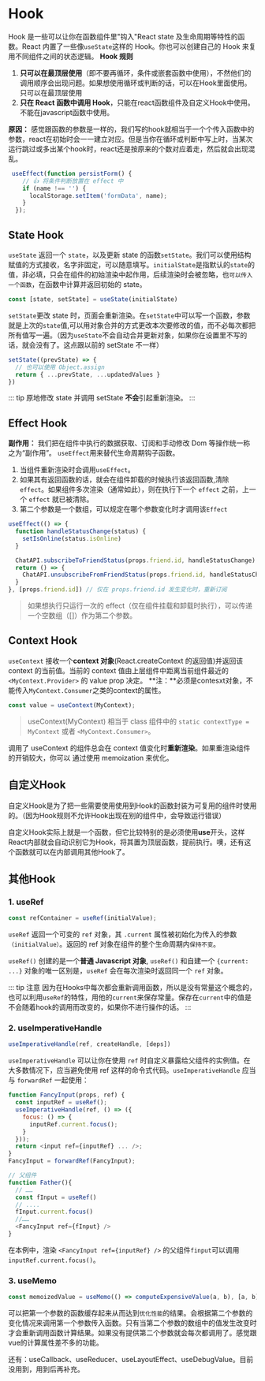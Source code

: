 # Hook

Hook 是一些可以让你在函数组件里"钩入"React state 及生命周期等特性的函数。React 内置了一些像`useState`这样的 Hook。你也可以创建自己的 Hook 来复用不同组件之间的状态逻辑。
**Hook 规则**
1. **只可以在最顶层使用**（即不要再循环，条件或嵌套函数中使用），不然他们的调用顺序会出现问题。如果想使用循环或判断的话，可以在Hook里面使用。 只可以在最顶层使用
2. **只在 React 函数中调用 Hook**，只能在react函数组件及自定义Hook中使用。不能在javascript函数中使用。

**原因：** 感觉跟函数的参数是一样的，我们写的hook就相当于一个个传入函数中的参数，react在初始时会一一建立对应。但是当你在循环或判断中写上时，当某次运行跳过或多出某个hook时，react还是按原来的个数对应着走，然后就会出现混乱。
```js
 useEffect(function persistForm() {
    // 👍 将条件判断放置在 effect 中
    if (name !== '') {
      localStorage.setItem('formData', name);
    }
  });
```

## State Hook

`useState` 返回一个 `state`，以及更新 state 的函数`setState`。我们可以使用结构赋值的方式接收，名字非固定，可以随意填写。`initialState`是指默认的`state`的值，非必填，只会在组件的初始渲染中起作用，后续渲染时会被忽略，也`可以传入一个函数`，在函数中计算并返回初始的 state。

```js
const [state, setState] = useState(initialState)
```

`setState`更改 state 时，页面会重新渲染。在`setState`中可以写一个函数，参数就是上次的`state`值,可以用对象合并的方式更改本次要修改的值，而不必每次都把所有值写一遍。（因为`useState`不会自动合并更新对象，如果你在设置里不写的话，就会没有了。这点跟以前的 setState 不一样）

```js
setState((prevState) => {
  // 也可以使用 Object.assign
  return { ...prevState, ...updatedValues }
})
```
::: tip
原地修改 state 并调用 setState **不会**引起重新渲染。
:::

## Effect Hook

**副作用：** 我们把在组件中执行的数据获取、订阅和手动修改 Dom 等操作统一称之为“副作用”。
`useEffect`用来替代生命周期钩子函数。

1. 当组件重新渲染时会调用`useEffect`。
2. 如果其有返回函数的话，就会在组件卸载的时候执行该返回函数,清除`effect`。如果组件多次渲染（通常如此），则在执行下一个 `effect` 之前，上一个 `effect` 就已被清除。
3. 第二个参数是一个数组，可以规定在哪个参数变化时才调用该`Effect`

```js
useEffect(() => {
  function handleStatusChange(status) {
    setIsOnline(status.isOnline)
  }

  ChatAPI.subscribeToFriendStatus(props.friend.id, handleStatusChange)
  return () => {
    ChatAPI.unsubscribeFromFriendStatus(props.friend.id, handleStatusChange)
  }
}, [props.friend.id]) // 仅在 props.friend.id 发生变化时，重新订阅
```

> 如果想执行只运行一次的 effect（仅在组件挂载和卸载时执行），可以传递一个空数组（[]）作为第二个参数。

## Context Hook
`useContext` 接收一个**context 对象**(React.createContext 的返回值)并返回该 context 的当前值。当前的 context 值由上层组件中距离当前组件最近的 `<MyContext.Provider>` 的 value prop 决定。
**注：**必须是contesxt对象，不能传入`MyContext.Consumer`之类的context的属性。

```js
const value = useContext(MyContext);
```

> useContext(MyContext) 相当于 class 组件中的 `static contextType = MyContext` 或者 `<MyContext.Consumer>`。

调用了 useContext 的组件总会在 context 值变化时**重新渲染**。如果重渲染组件的开销较大，你可以 通过使用 memoization 来优化。


## 自定义Hook
自定义Hook是为了把一些需要使用使用到Hook的函数封装为可复用的组件时使用的。（因为Hook规则不允许Hook出现在别的组件中，会导致运行错误）

自定义Hook实际上就是一个函数，但它比较特别的是必须使用**use**开头，这样React内部就会自动识别它为Hook，将其置为顶层函数，提前执行。噢，还有这个函数就可以在内部调用其他Hook了。

## 其他Hook

### 1. useRef

```js
const refContainer = useRef(initialValue);
```
`useRef` 返回一个可变的 `ref` 对象，其 `.current` 属性被初始化为传入的参数`（initialValue）`。返回的 ref 对象在组件的整个生命周期内`保持不变`。

`useRef()` 创建的是一个**普通 Javascript 对象**, `useRef()` 和自建一个 `{current: ...}` 对象的唯一区别是，`useRef` 会在每次渲染时返回同一个 `ref` 对象。

::: tip 注意
因为在Hooks中每次都会重新调用函数，所以是没有常量这个概念的，也可以利用`useRef`的特性，用他的`current`来保存常量。保存在`current`中的值是不会随着hook的调用而改变的，如果你不进行操作的话。
:::

### 2. useImperativeHandle

```js
useImperativeHandle(ref, createHandle, [deps])
```
`useImperativeHandle` 可以让你在使用 `ref` 时自定义暴露给父组件的实例值。在大多数情况下，应当避免使用 ref 这样的命令式代码。`useImperativeHandle` 应当与 `forwardRef` 一起使用：

```js
function FancyInput(props, ref) {
  const inputRef = useRef();
  useImperativeHandle(ref, () => ({
    focus: () => {
      inputRef.current.focus();
    }
  }));
  return <input ref={inputRef} ... />;
}
FancyInput = forwardRef(FancyInput);

// 父组件
function Father(){
  // ……
  const fInput = useRef()
  // ....
  fInput.current.focus()
  //……
  <FancyInput ref={fInput} />
}
```
在本例中，渲染 `<FancyInput ref={inputRef} />` 的父组件`finput`可以调用 `inputRef.current.focus()`。

### 3. useMemo
```js
const memoizedValue = useMemo(() => computeExpensiveValue(a, b), [a, b]);
```
可以把第一个参数的函数缓存起来从而达到`优化性能`的结果。会根据第二个参数的变化情况来调用第一个参数传入函数。只有当第二个参数的数组中的值发生改变时才会重新调用函数计算结果。如果没有提供第二个参数就会每次都调用了。感觉跟vue的计算属性差不多的功能。

还有：useCallback、useReducer、useLayoutEffect、useDebugValue。目前没用到，用到后再补充。
